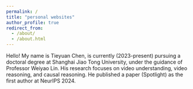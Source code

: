 ```yaml
---
permalink: /
title: "personal websites"
author_profile: true
redirect_from: 
  - /about/
  - /about.html
---
```


Hello! My name is Tieyuan Chen, is currently (2023-present) pursuing a doctoral degree at Shanghai Jiao Tong University, 
under the guidance of Professor Weiyao Lin. 
His research focuses on video understanding, video reasoning, and causal reasoning. 
He published a paper (Spotlight) as the first author at NeurIPS 2024.
